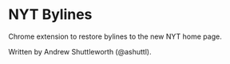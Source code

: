 # NYT Bylines

Chrome extension to restore bylines to the new NYT home page.

Written by Andrew Shuttleworth (@ashuttl).
